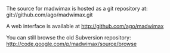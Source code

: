 The source for madwimax is hosted as a git repository at: git://github.com/ago/madwimax.git

A web interface is available at http://github.com/ago/madwimax

You can still browse the old Subversion repository: http://code.google.com/p/madwimax/source/browse